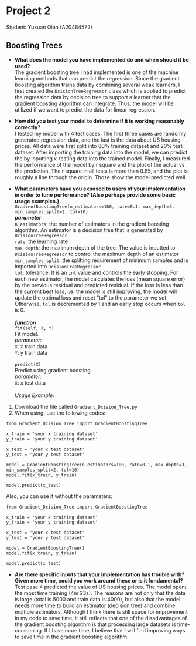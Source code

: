 # Project 2
Student: Yuxuan Qian (A20484572)

## Boosting Trees
* __What does the model you have implemented do and when should it be used?__<br />
The gradient boosting tree I had implemented is one of the machine learning methods that can predict the regression. Since the gradient boosting algorithm trains data by combining several weak learners, I first created the `DcisionTreeRegressor` class which is applied to predict the regression data by decision tree to support a learner that the gradient boosting algorithm can integrate. Thus, the model will be utilized if we want to predict the data for linear regression.
  
* __How did you test your model to determine if it is working reasonably correctly?__<br />
I tested my model with 4 test cases. The first three cases are randomly generated regression data, and the last is the data about US housing prices. All data were first split into 80% training dataset and 20% test dataset. After importing the training data into the model, we can predict the by inputting x-testing data into the trained model. Finally, I measured the performance of the model by r square and the plot of the actual vs the prediction. The r square in all tests is more than 0.85, and the plot is roughly a line through the origin. Those show the model predicted well.
  
* __What parameters have you exposed to users of your implementation in order to tune performance? (Also perhaps provide some basic usage examples.)__<br />
`GradientBoostingTree(n_estimators=100, rate=0.1, max_depth=3, min_samples_split=2, tol=10)`<br/>
***parameter***<br/>
`n_estimators`: the number of estimators in the gradient boosting algorithm. An estimator is a decision tree that is generated by `DcisionTreeRegressor` <br/>
`rate`: the learning rate <br/>
`max depth`: the maximum depth of the tree. The value is inputted to `DcisionTreeRegressor` to control the maximum depth of an estimator <br/>
`min_samples_split`: the splitting requirement of minimum samples and is imported into `DcisionTreeRegressor`<br/>
`tol`: tolerance. It is an `int` value and controls the early stopping. For each new estimator, the model calculates the loss (mean square error) by the previous residual and predicted residual. If the loss is less than the current best loss, i.e. the model is still improving, the model will update the optimal loss and reset "tol" to the parameter we set. Otherwise, `tol` is decremented by 1 and an early stop occurs when `tol` is 0.<br/><br/>
***function***<br/>
`fit(self, X, Y)`<br/>
Fit model.<br/>
_parameter_: <br/>
`X`: x train data<br/>
`Y`: y train data<br/><br/>
`predict(X)`<br/>
Predict using gradient boosting. <br/>
_parameter_: <br/>
`X`: x test data<br/><br/>
_Usage Example:_ <br/>
1. Download the file called `Gradient_Dcision_Tree.py` <br/>
2. When using, use the following codes: <br/>
```
from Gradient_Dcision_Tree import GradientBoostingTree

x_train = 'your x training dataset'
y_train = 'your y training dataset'

x_test = 'your x test dataset'
y_test = 'your y test dataset'

model = GradientBoostingTree(n_estimators=100, rate=0.1, max_depth=3, min_samples_split=2, tol=10)
model.fit(x_train, y_train)

model.predict(x_test)
```
Also, you can use it without the parameters:<br/>
```
from Gradient_Dcision_Tree import GradientBoostingTree

x_train = 'your x training dataset'
y_train = 'your y training dataset'

x_test = 'your x test dataset'
y_test = 'your y test dataset'

model = GradientBoostingTree()
model.fit(x_train, y_train)

model.predict(x_test)
```

* __Are there specific inputs that your implementation has trouble with? Given more time, could you work around these or is it fundamental?__<br />
Test case 4 predicted the value of US housing prices. The model spent the most time training (4m 23s). The reasons are not only that the data is large (total is 5000 and train data is 4000), but also that the model needs more time to build an estimator (decision tree) and combine multiple estimators. Although I think there is still space for improvement in my code to save time, it still reflects that one of the disadvantages of the gradient boosting algorithm is that processing large datasets is time-consuming. If I have more time, I believe that I will find improving ways to save time in the gradient boosting algorithm.
